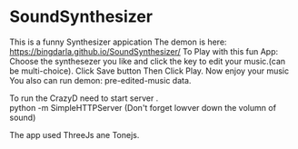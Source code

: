 # SoundSynthesizer

This is a funny Synthesizer appication
The demon is here: https://bingdarla.github.io/SoundSynthesizer/
To Play with this fun App:
    Choose the synthesezer you like and click the key to edit your music.(can be multi-choice).
    Click Save button
    Then Click Play.
    Now enjoy your music
You also can run demon: pre-edited-music data.

To run the CrazyD need to start server .  
python -m SimpleHTTPServer 
(Don't forget lowver down the volumn of sound)

The app used ThreeJs ane Tonejs.
